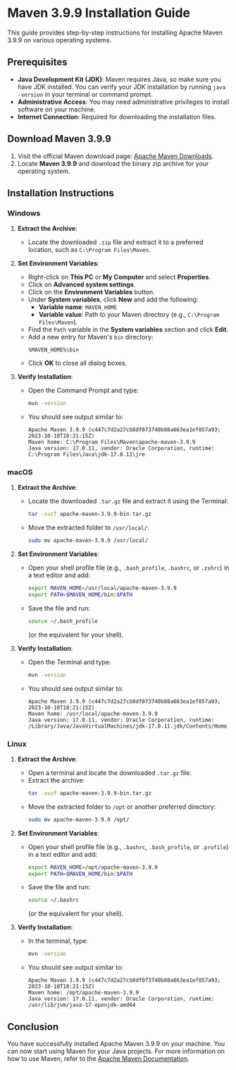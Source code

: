 # Maven 3.9.9 Installation Guide

This guide provides step-by-step instructions for installing Apache Maven 3.9.9 on various operating systems.

## Prerequisites

- **Java Development Kit (JDK)**: Maven requires Java, so make sure you have JDK installed. You can verify your JDK installation by running `java -version` in your terminal or command prompt.
- **Administrative Access**: You may need administrative privileges to install software on your machine.
- **Internet Connection**: Required for downloading the installation files.

## Download Maven 3.9.9

1. Visit the official Maven download page: [Apache Maven Downloads](https://maven.apache.org/download.cgi).
2. Locate **Maven 3.9.9** and download the binary zip archive for your operating system.

## Installation Instructions

### Windows

1. **Extract the Archive**:
   - Locate the downloaded `.zip` file and extract it to a preferred location, such as `C:\Program Files\Maven`.

2. **Set Environment Variables**:
   - Right-click on **This PC** or **My Computer** and select **Properties**.
   - Click on **Advanced system settings**.
   - Click on the **Environment Variables** button.
   - Under **System variables**, click **New** and add the following:
     - **Variable name**: `MAVEN_HOME`
     - **Variable value**: Path to your Maven directory (e.g., `C:\Program Files\Maven`).
   - Find the `Path` variable in the **System variables** section and click **Edit**.
   - Add a new entry for Maven's `bin` directory:
     ```
     %MAVEN_HOME%\bin
     ```
   - Click **OK** to close all dialog boxes.

3. **Verify Installation**:
   - Open the Command Prompt and type:
     ```bash
     mvn -version
     ```
   - You should see output similar to:
     ```
     Apache Maven 3.9.9 (c447c7d2a27cb8df073740b88a663ea1ef857a93; 2023-10-10T18:21:15Z)
     Maven home: C:\Program Files\Maven\apache-maven-3.9.9
     Java version: 17.0.11, vendor: Oracle Corporation, runtime: C:\Program Files\Java\jdk-17.0.11\jre
     ```

### macOS

1. **Extract the Archive**:
   - Locate the downloaded `.tar.gz` file and extract it using the Terminal:
     ```bash
     tar -xvzf apache-maven-3.9.9-bin.tar.gz
     ```
   - Move the extracted folder to `/usr/local/`:
     ```bash
     sudo mv apache-maven-3.9.9 /usr/local/
     ```

2. **Set Environment Variables**:
   - Open your shell profile file (e.g., `.bash_profile`, `.bashrc`, or `.zshrc`) in a text editor and add:
     ```bash
     export MAVEN_HOME=/usr/local/apache-maven-3.9.9
     export PATH=$MAVEN_HOME/bin:$PATH
     ```
   - Save the file and run:
     ```bash
     source ~/.bash_profile
     ```
     (or the equivalent for your shell).

3. **Verify Installation**:
   - Open the Terminal and type:
     ```bash
     mvn -version
     ```
   - You should see output similar to:
     ```
     Apache Maven 3.9.9 (c447c7d2a27cb8df073740b88a663ea1ef857a93; 2023-10-10T18:21:15Z)
     Maven home: /usr/local/apache-maven-3.9.9
     Java version: 17.0.11, vendor: Oracle Corporation, runtime: /Library/Java/JavaVirtualMachines/jdk-17.0.11.jdk/Contents/Home
     ```

### Linux

1. **Extract the Archive**:
   - Open a terminal and locate the downloaded `.tar.gz` file.
   - Extract the archive:
     ```bash
     tar -xvzf apache-maven-3.9.9-bin.tar.gz
     ```
   - Move the extracted folder to `/opt` or another preferred directory:
     ```bash
     sudo mv apache-maven-3.9.9 /opt/
     ```

2. **Set Environment Variables**:
   - Open your shell profile file (e.g., `.bashrc`, `.bash_profile`, or `.profile`) in a text editor and add:
     ```bash
     export MAVEN_HOME=/opt/apache-maven-3.9.9
     export PATH=$MAVEN_HOME/bin:$PATH
     ```
   - Save the file and run:
     ```bash
     source ~/.bashrc
     ```
     (or the equivalent for your shell).

3. **Verify Installation**:
   - In the terminal, type:
     ```bash
     mvn -version
     ```
   - You should see output similar to:
     ```
     Apache Maven 3.9.9 (c447c7d2a27cb8df073740b88a663ea1ef857a93; 2023-10-10T18:21:15Z)
     Maven home: /opt/apache-maven-3.9.9
     Java version: 17.0.11, vendor: Oracle Corporation, runtime: /usr/lib/jvm/java-17-openjdk-amd64
     ```

## Conclusion

You have successfully installed Apache Maven 3.9.9 on your machine. You can now start using Maven for your Java projects. For more information on how to use Maven, refer to the [Apache Maven Documentation](https://maven.apache.org/guides/index.html).
